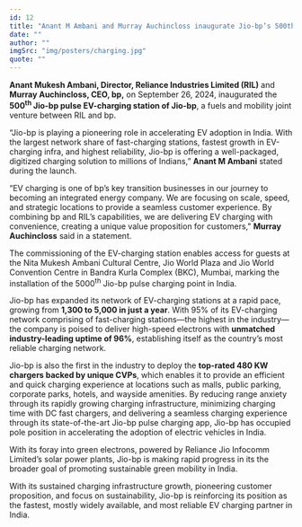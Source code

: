 ```yaml
---
id: 12
title: "Anant M Ambani and Murray Auchincloss inaugurate Jio-bp’s 500th EV-charging station"
date: ""
author: ""
imgSrc: "img/posters/charging.jpg"
quote: ""
---
```




**Anant Mukesh Ambani, Director, Reliance Industries Limited (RIL)** and **Murray Auchincloss, CEO, bp,** on September 26, 2024, inaugurated the **500<sup>th</sup> Jio-bp pulse EV-charging station of Jio-bp**, a fuels and mobility joint venture between RIL and bp.

“Jio-bp is playing a pioneering role in accelerating EV adoption in India. With the largest network share of fast-charging stations, fastest growth in EV-charging infra, and highest reliability, Jio-bp is offering a well-packaged, digitized charging solution to millions of Indians,” **Anant M Ambani** stated during the launch.

“EV charging is one of bp’s key transition businesses in our journey to becoming an integrated energy company. We are focusing on scale, speed, and strategic locations to provide a seamless customer experience. By combining bp and RIL’s capabilities, we are delivering EV charging with convenience, creating a unique value proposition for customers," **Murray Auchincloss** said in a statement.

The commissioning of the EV-charging station enables access for guests at the Nita Mukesh Ambani Cultural Centre, Jio World Plaza and Jio World Convention Centre in Bandra Kurla Complex (BKC), Mumbai, marking the installation of the 5000<sup>th</sup> Jio-bp pulse charging point in India.

Jio-bp has expanded its network of EV-charging stations at a rapid pace, growing from **1,300 to 5,000 in just a year**. With 95% of its EV-charging network comprising of fast-charging stations—the highest in the industry—the company is poised to deliver high-speed electrons with **unmatched industry-leading uptime of 96%**, establishing itself as the country’s most reliable charging network.

Jio-bp is also the first in the industry to deploy the **top-rated 480 KW chargers backed by unique CVPs**, which enables it to provide an efficient and quick charging experience at locations such as malls, public parking, corporate parks, hotels, and wayside amenities. By reducing range anxiety through its rapidly growing charging infrastructure, minimizing charging time with DC fast chargers, and delivering a seamless charging experience through its state-of-the-art Jio-bp pulse charging app, Jio-bp has occupied pole position in accelerating the adoption of electric vehicles in India.

With its foray into green electrons, powered by Reliance Jio Infocomm Limited’s solar power plants, Jio-bp is making rapid progress in its the broader goal of promoting sustainable green mobility in India.

With its sustained charging infrastructure growth, pioneering customer proposition, and focus on sustainability, Jio-bp is reinforcing its position as the fastest, mostly widely available, and most reliable EV charging partner in India.
